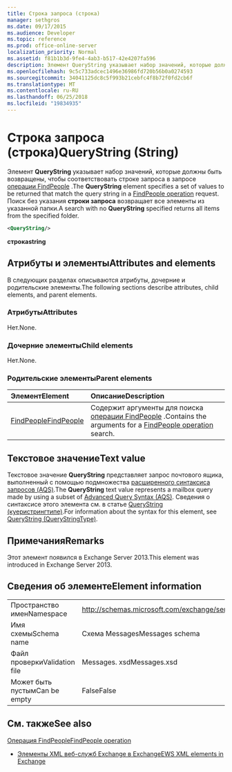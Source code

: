 ```yaml
---
title: Строка запроса (строка)
manager: sethgros
ms.date: 09/17/2015
ms.audience: Developer
ms.topic: reference
ms.prod: office-online-server
localization_priority: Normal
ms.assetid: f81b1b3d-9fe4-4ab3-b517-42e4207fa596
description: Элемент QueryString указывает набор значений, которые должны быть возвращены, чтобы соответствовать строке запроса в запросе операции FindPeople. Поиск без указания строки запроса возвращает все элементы из указанной папки.
ms.openlocfilehash: 9c5c733adcec1496e36986fd720b56b0a0274593
ms.sourcegitcommit: 34041125dc8c5f993b21cebfc4f8b72f0fd2cb6f
ms.translationtype: MT
ms.contentlocale: ru-RU
ms.lasthandoff: 06/25/2018
ms.locfileid: "19834935"
---
```

# <a name="querystring-string"></a><span data-ttu-id="4c258-104">Строка запроса (строка)</span><span class="sxs-lookup"><span data-stu-id="4c258-104">QueryString (String)</span></span>

<span data-ttu-id="4c258-105">Элемент **QueryString** указывает набор значений, которые должны быть возвращены, чтобы соответствовать строке запроса в запросе [операции FindPeople](findpeople-operation.md) .</span><span class="sxs-lookup"><span data-stu-id="4c258-105">The **QueryString** element specifies a set of values to be returned that match the query string in a [FindPeople operation](findpeople-operation.md) request.</span></span> <span data-ttu-id="4c258-106">Поиск без указания **строки запроса** возвращает все элементы из указанной папки.</span><span class="sxs-lookup"><span data-stu-id="4c258-106">A search with no **QueryString** specified returns all items from the specified folder.</span></span> 
  
```XML
<QueryString/> 
```

 <span data-ttu-id="4c258-107">**строка**</span><span class="sxs-lookup"><span data-stu-id="4c258-107">**string**</span></span>
## <a name="attributes-and-elements"></a><span data-ttu-id="4c258-108">Атрибуты и элементы</span><span class="sxs-lookup"><span data-stu-id="4c258-108">Attributes and elements</span></span>

<span data-ttu-id="4c258-109">В следующих разделах описываются атрибуты, дочерние и родительские элементы.</span><span class="sxs-lookup"><span data-stu-id="4c258-109">The following sections describe attributes, child elements, and parent elements.</span></span>
  
### <a name="attributes"></a><span data-ttu-id="4c258-110">Атрибуты</span><span class="sxs-lookup"><span data-stu-id="4c258-110">Attributes</span></span>

<span data-ttu-id="4c258-111">Нет.</span><span class="sxs-lookup"><span data-stu-id="4c258-111">None.</span></span>
  
### <a name="child-elements"></a><span data-ttu-id="4c258-112">Дочерние элементы</span><span class="sxs-lookup"><span data-stu-id="4c258-112">Child elements</span></span>

<span data-ttu-id="4c258-113">Нет.</span><span class="sxs-lookup"><span data-stu-id="4c258-113">None.</span></span>
  
### <a name="parent-elements"></a><span data-ttu-id="4c258-114">Родительские элементы</span><span class="sxs-lookup"><span data-stu-id="4c258-114">Parent elements</span></span>

|<span data-ttu-id="4c258-115">**Элемент**</span><span class="sxs-lookup"><span data-stu-id="4c258-115">**Element**</span></span>|<span data-ttu-id="4c258-116">**Описание**</span><span class="sxs-lookup"><span data-stu-id="4c258-116">**Description**</span></span>|
|:-----|:-----|
|[<span data-ttu-id="4c258-117">FindPeople</span><span class="sxs-lookup"><span data-stu-id="4c258-117">FindPeople</span></span>](findpeople.md) <br/> |<span data-ttu-id="4c258-118">Содержит аргументы для поиска [операции FindPeople](findpeople-operation.md) .</span><span class="sxs-lookup"><span data-stu-id="4c258-118">Contains the arguments for a [FindPeople operation](findpeople-operation.md) search.</span></span>  <br/> |
   
## <a name="text-value"></a><span data-ttu-id="4c258-119">Текстовое значение</span><span class="sxs-lookup"><span data-stu-id="4c258-119">Text value</span></span>

<span data-ttu-id="4c258-120">Текстовое значение **QueryString** представляет запрос почтового ящика, выполненный с помощью подмножества [расширенного синтаксиса запросов (AQS)](http://msdn.microsoft.com/en-us/library/aa965711%28VS.85%29.aspx).</span><span class="sxs-lookup"><span data-stu-id="4c258-120">The **QueryString** text value represents a mailbox query made by using a subset of [Advanced Query Syntax (AQS)](http://msdn.microsoft.com/en-us/library/aa965711%28VS.85%29.aspx).</span></span> <span data-ttu-id="4c258-121">Сведения о синтаксисе этого элемента см. в статье [QueryString (куеристрингтипе)](querystring-querystringtype.md).</span><span class="sxs-lookup"><span data-stu-id="4c258-121">For information about the syntax for this element, see [QueryString (QueryStringType)](querystring-querystringtype.md).</span></span>
  
## <a name="remarks"></a><span data-ttu-id="4c258-122">Примечания</span><span class="sxs-lookup"><span data-stu-id="4c258-122">Remarks</span></span>

<span data-ttu-id="4c258-123">Этот элемент появился в Exchange Server 2013.</span><span class="sxs-lookup"><span data-stu-id="4c258-123">This element was introduced in Exchange Server 2013.</span></span>
  
## <a name="element-information"></a><span data-ttu-id="4c258-124">Сведения об элементе</span><span class="sxs-lookup"><span data-stu-id="4c258-124">Element information</span></span>

|||
|:-----|:-----|
|<span data-ttu-id="4c258-125">Пространство имен</span><span class="sxs-lookup"><span data-stu-id="4c258-125">Namespace</span></span>  <br/> |http://schemas.microsoft.com/exchange/services/2006/messages  <br/> |
|<span data-ttu-id="4c258-126">Имя схемы</span><span class="sxs-lookup"><span data-stu-id="4c258-126">Schema name</span></span>  <br/> |<span data-ttu-id="4c258-127">Схема Messages</span><span class="sxs-lookup"><span data-stu-id="4c258-127">Messages schema</span></span>  <br/> |
|<span data-ttu-id="4c258-128">Файл проверки</span><span class="sxs-lookup"><span data-stu-id="4c258-128">Validation file</span></span>  <br/> |<span data-ttu-id="4c258-129">Messages. xsd</span><span class="sxs-lookup"><span data-stu-id="4c258-129">Messages.xsd</span></span>  <br/> |
|<span data-ttu-id="4c258-130">Может быть пустым</span><span class="sxs-lookup"><span data-stu-id="4c258-130">Can be empty</span></span>  <br/> |<span data-ttu-id="4c258-131">False</span><span class="sxs-lookup"><span data-stu-id="4c258-131">False</span></span>  <br/> |
   
## <a name="see-also"></a><span data-ttu-id="4c258-132">См. также</span><span class="sxs-lookup"><span data-stu-id="4c258-132">See also</span></span>



[<span data-ttu-id="4c258-133">Операция FindPeople</span><span class="sxs-lookup"><span data-stu-id="4c258-133">FindPeople operation</span></span>](findpeople-operation.md)


- [<span data-ttu-id="4c258-134">Элементы XML веб-служб Exchange в Exchange</span><span class="sxs-lookup"><span data-stu-id="4c258-134">EWS XML elements in Exchange</span></span>](ews-xml-elements-in-exchange.md)

